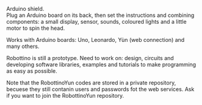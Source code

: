 Arduino shield.  
Plug an Arduino board on its back, then set the instructions and combining components: a small display, sensor, sounds, coloured lights and a little motor to spin the head.

Works with Arduino boards: Uno, Leonardo, Yùn (web connection) and many others.

Robottino is still a prototype. Need to work on: design, circuits and developing software libraries, examples and tutorials to make programming as easy as possible.

Note that the RobottinoYun codes are stored in a private repository, becuese they still contanin users and passwords fot the web services. Ask if you want to join the RobottinoYun repository.